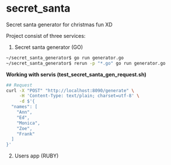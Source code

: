 # secret_santa

Secret santa generator for christmas fun XD 

Project consist of three services:
1. Secret santa generator (GO)

```bash
~/secret_santa_generator$ go run generator.go
~/secret_santa_generator$ rerun -p "*.go" go run generator.go
```

**Working with servis (test_secret_santa_gen_request.sh)**
```bash
## Request
curl -X "POST" "http://localhost:8090/generate" \
     -H 'Content-Type: text/plain; charset=utf-8' \
     -d $'{
  "names": [
    "Ann",
    "Ed",
    "Monica",
    "Zoe",
    "Frank"
  ]
}'
```

2. Users app (RUBY)